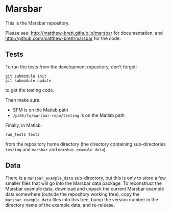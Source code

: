 # Marsbar

This is the Marsbar repository.

Please see: <http://matthew-brett.github.io/marsbar> for documentation,
and <http://github.com/matthew-brett/marsbar> for the code.

## Tests

To run the tests from the development repository, don\'t forget:

    git submodule init
    git submodule update

to get the testing code.

Then make sure:

*   SPM is on the Matlab path
*   `/path/to/marsbar-repo/testing` is on the Matlab path

Finally, in Matlab:

```
run_tests tests
```

from the repository home directory (the directory containing sub-directories
`testing` and `marsbar` and `marsbar_example_data`).

## Data

There is a `marsbar_example_data` sub-directory, but this is only to store
a few smaller files that will go into the Marsbar data package. To reconstruct
the Marsbar example data, download and unpack the current Marsbar example data
somewhere (outside the repository working tree), copy the
`marsbar_example_data` files into this tree, bump the version number in the
directory name of the example data, and re-release.
